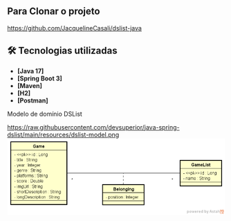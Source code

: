 



## Para Clonar o projeto
https://github.com/JacquelineCasali/dslist-java

## 🛠 Tecnologias utilizadas

- **[Java 17]**
- **[Spring Boot 3]**
- **[Maven]**
- **[H2]**
- **[Postman]**

Modelo de domínio DSList

https://raw.githubusercontent.com/devsuperior/java-spring-dslist/main/resources/dslist-model.png
![img.png](img.png)
